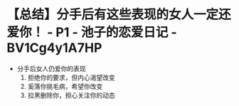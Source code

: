 # 【总结】分手后有这些表现的女人一定还爱你！ - P1 - 池子的恋爱日记 - BV1Cg4y1A7HP

-   分手后女人仍爱你的表现
    1.  拒绝你的要求，但内心渴望改变
    2.  奚落你挑毛病，希望你改变
    3.  拉黑删除你，担心关注你的动态